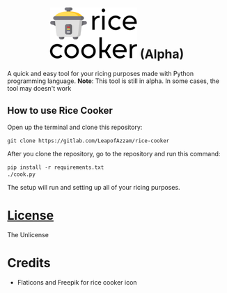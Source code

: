 # <center><img src="/assets/logo.png" width="200px" alt="Rice Cooker"></img> (Alpha)</center>

A quick and easy tool for your ricing purposes made with Python programming language.
**Note**: This tool is still in alpha. In some cases, the tool may doesn't work

## How to use Rice Cooker
Open up the terminal and clone this repository:

```shell
git clone https://gitlab.com/LeapofAzzam/rice-cooker
```

After you clone the repository, go to the repository and run this command:

```shell
pip install -r requirements.txt
./cook.py
```

The setup will run and setting up all of your ricing purposes.

# [License](./LICENSE)
The Unlicense

# Credits
* Flaticons and Freepik for rice cooker icon
